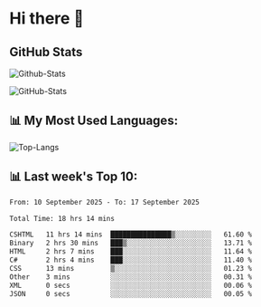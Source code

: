 # Hi there 👋

## GitHub Stats
![Github-Stats](https://github-readme-stats-sigma-five.vercel.app/api?username=ltorson&show_icons=true&theme=radical&count_private=true&show=reviews,discussions_started,discussions_answered,prs_merged,prs_merged_percentage)

![GitHub-Stats](https://github-readme-stats.vercel.app/api/wakatime?username=LeeTorson&theme=synthwave&size_weight=0.5&count_weight=0.5&title_color=36F9F6&langs_count=10&count_private=true)

## 📊 My Most Used Languages:
![Top-Langs](https://github-readme-stats-sigma-five.vercel.app/api/top-langs/?username=LTorson&layout=compact&langs_count=10)


## 📊 Last week's Top 10:
<!--START_SECTION:waka-->

```txt
From: 10 September 2025 - To: 17 September 2025

Total Time: 18 hrs 14 mins

CSHTML   11 hrs 14 mins  ███████████████▒░░░░░░░░░   61.60 %
Binary   2 hrs 30 mins   ███▒░░░░░░░░░░░░░░░░░░░░░   13.71 %
HTML     2 hrs 7 mins    ███░░░░░░░░░░░░░░░░░░░░░░   11.64 %
C#       2 hrs 4 mins    ███░░░░░░░░░░░░░░░░░░░░░░   11.40 %
CSS      13 mins         ▒░░░░░░░░░░░░░░░░░░░░░░░░   01.23 %
Other    3 mins          ░░░░░░░░░░░░░░░░░░░░░░░░░   00.31 %
XML      0 secs          ░░░░░░░░░░░░░░░░░░░░░░░░░   00.06 %
JSON     0 secs          ░░░░░░░░░░░░░░░░░░░░░░░░░   00.05 %
```

<!--END_SECTION:waka-->
